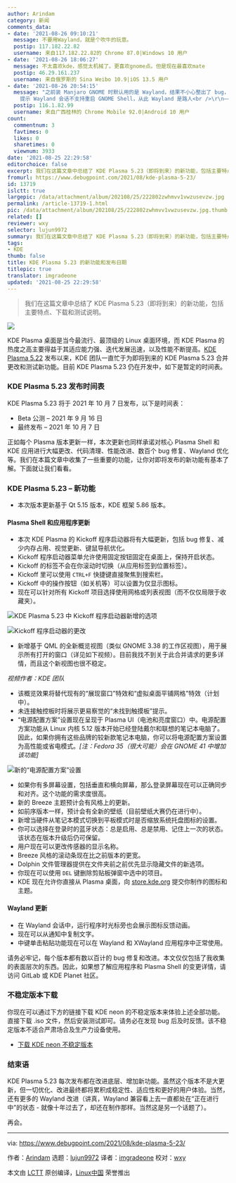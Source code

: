 ```yaml
---
author: Arindam
category: 新闻
comments_data:
- date: '2021-08-26 09:10:21'
  message: 不要用Wayland，就是个吹牛的玩意。
  postip: 117.182.22.82
  username: 来自117.182.22.82的 Chrome 87.0|Windows 10 用户
- date: '2021-08-26 18:06:27'
  message: 不太喜欢kde，感觉太机械了。更喜欢gnome点。但是现在最喜欢mate
  postip: 46.29.161.237
  username: 来自俄罗斯的 Sina Weibo 10.9|iOS 13.5 用户
- date: '2021-08-26 20:54:15'
  message: "之前装 Manjaro GNOME 时默认用的是 Wayland，结果不小心整出了 bug，shell 基本用不了，Alt + F2 输 r
    提示 Wayland 会话不支持重启 GNOME Shell，从此 Wayland 是路人<br />\r\n—— imgradeone"
  postip: 116.1.82.99
  username: 来自广西桂林的 Chrome Mobile 92.0|Android 10 用户
count:
  commentnum: 3
  favtimes: 0
  likes: 0
  sharetimes: 0
  viewnum: 3933
date: '2021-08-25 22:29:58'
editorchoice: false
excerpt: 我们在这篇文章中总结了 KDE Plasma 5.23（即将到来）的新功能，包括主要特点、下载和 测试说明。
fromurl: https://www.debugpoint.com/2021/08/kde-plasma-5-23/
id: 13719
islctt: true
largepic: /data/attachment/album/202108/25/222802zwhmvv1vwzusevzw.jpg
permalink: /article-13719-1.html
pic: /data/attachment/album/202108/25/222802zwhmvv1vwzusevzw.jpg.thumb.jpg
related: []
reviewer: wxy
selector: lujun9972
summary: 我们在这篇文章中总结了 KDE Plasma 5.23（即将到来）的新功能，包括主要特点、下载和 测试说明。
tags:
- KDE
thumb: false
title: KDE Plasma 5.23 的新功能和发布日期
titlepic: true
translator: imgradeone
updated: '2021-08-25 22:29:58'
---
```



> 
> 我们在这篇文章中总结了 KDE Plasma 5.23（即将到来）的新功能，包括主要特点、下载和测试说明。
> 
> 
> 


![](/data/attachment/album/202108/25/222802zwhmvv1vwzusevzw.jpg)


KDE Plasma 桌面是当今最流行、最顶级的 Linux 桌面环境，而 KDE Plasma 的热度之高主要得益于其适应能力强、迭代发展迅速，以及性能不断提高。[KDE Plasma 5.22](https://www.debugpoint.com/2021/06/kde-plasma-5-22-release/) 发布以来，KDE 团队一直忙于为即将到来的 KDE Plasma 5.23 合并更改和测试新功能。目前 KDE Plasma 5.23 仍在开发中，如下是暂定的时间表。


### KDE Plasma 5.23 发布时间表


KDE Plasma 5.23 将于 2021 年 10 月 7 日发布，以下是时间表：


* Beta 公测 – 2021 年 9 月 16 日
* 最终发布 – 2021 年 10 月 7 日


正如每个 Plasma 版本更新一样，本次更新也同样承诺对核心 Plasma Shell 和 KDE 应用进行大幅更改、代码清理、性能改进、数百个 bug 修复、Wayland 优化等。我们在本篇文章中收集了一些重要的功能，让你对即将发布的新功能有基本了解。下面就让我们看看。


### KDE Plasma 5.23 – 新功能


* 本次版本更新基于 Qt 5.15 版本，KDE 框架 5.86 版本。


#### Plasma Shell 和应用程序更新


* 本次 KDE Plasma 的 Kickoff 程序启动器将有大幅更新，包括 bug 修复、减少内存占用、视觉更新、键鼠导航优化。
* Kickoff 程序启动器菜单允许使用固定按钮固定在桌面上，保持开启状态。
* Kickoff 的标签不会在你滚动时切换（从应用标签到位置标签）。
* Kickoff 里可以使用 `CTRL+F` 快捷键直接聚焦到搜索栏。
* Kickoff 中的操作按钮（如关机等）可以设置为仅显示图标。
* 现在可以针对所有 Kickoff 项目选择使用网格或列表视图（而不仅仅局限于收藏夹）。


![KDE Plasma 5.23 中 Kickoff 程序启动器新增的选项](/data/attachment/album/202108/25/222959vzo9r7c7w9oovcow.jpg)


![Kickoff 程序启动器的更改](/data/attachment/album/202108/25/222959yvs3sl42ahj4ztlh.jpg)


* 新增基于 QML 的全新概览视图（类似 GNOME 3.38 的工作区视图），用于展示所有打开的窗口（详见如下视频）。目前我找不到关于此合并请求的更多详情，而且这个新视图也很不稳定。






*视频作者：KDE 团队*


* 该概览效果将替代现有的“展现窗口”特效和“虚拟桌面平铺网格”特效（计划中）。
* 未连接触控板时将展示更易察觉的“未找到触摸板”提示。
* “电源配置方案”设置现在呈现于 Plasma UI（电池和亮度窗口）中。电源配置方案功能从 Linux 内核 5.12 版本开始已经登陆戴尔和联想的笔记本电脑了。因此，如果你拥有这些品牌的较新款笔记本电脑，你可以将电源配置方案设置为高性能或省电模式。*[注：Fedora 35（很大可能）会在 GNOME 41 中增加该功能]*


![新的“电源配置方案”设置](/data/attachment/album/202108/25/223000vny1b71ruybbxrn1.jpg)


* 如果你有多屏幕设置，包括垂直和横向屏幕，那么登录屏幕现在可以正确同步和对齐。这个功能的需求度很高。
* 新的 Breeze 主题预计会有风格上的更新。
* 如前序版本一样，预计会有全新的壁纸（目前壁纸大赛仍在进行中）。
* 新增当硬件从笔记本模式切换到平板模式时是否缩放系统托盘图标的设置。
* 你可以选择在登录时的蓝牙状态：总是启用、总是禁用、记住上一次的状态。该状态在版本升级后仍可保留。
* 用户现在可以更改传感器的显示名称。
* Breeze 风格的滚动条现在比之前版本的更宽。
* Dolphin 文件管理器提供在文件夹前之前优先显示隐藏文件的新选项。
* 你现在可以使用 `DEL` 键删除剪贴板弹窗中选中的项目。
* KDE 现在允许你直接从 Plasma 桌面，向 [store.kde.org](http://store.kde.org) 提交你制作的图标和主题。


#### Wayland 更新


* 在 Wayland 会话中，运行程序时光标旁也会展示图标反馈动画。
* 现在可以从通知中复制文字。
* 中键单击粘贴功能现在可以在 Wayland 和 XWayland 应用程序中正常使用。


请务必牢记，每个版本都有数以百计的 bug 修复和改进。本文仅仅包括了我收集的表面层次的东西。因此，如果想了解应用程序和 Plasma Shell 的变更详情，请访问 GitLab 或 KDE Planet 社区。


### 不稳定版本下载


你现在可以通过下方的链接下载 KDE neon 的不稳定版本来体验上述全部功能。直接下载 .iso 文件，然后安装测试即可。请务必在发现 bug 后及时反馈。该不稳定版本不适合严肃场合及生产力设备使用。


* [下载 KDE neon 不稳定版本](https://neon.kde.org/download)


### 结束语


KDE Plasma 5.23 每次发布都在改进底层、增加新功能。虽然这个版本不是大更新，但一切优化、改进最终都将累积成稳定性、适应性和更好的用户体验。当然，还有更多的 Wayland 改进（讲真，Wayland 兼容看上去一直都处在“正在进行中”的状态 - 就像十年过去了，却还在制作那样。当然这是另一个话题了）。


再会。




---


via: <https://www.debugpoint.com/2021/08/kde-plasma-5-23/>


作者：[Arindam](https://www.debugpoint.com/author/admin1/) 选题：[lujun9972](https://github.com/lujun9972) 译者：[imgradeone](https://github.com/imgradeone) 校对：[wxy](https://github.com/wxy)


本文由 [LCTT](https://github.com/LCTT/TranslateProject) 原创编译，[Linux中国](https://linux.cn/) 荣誉推出